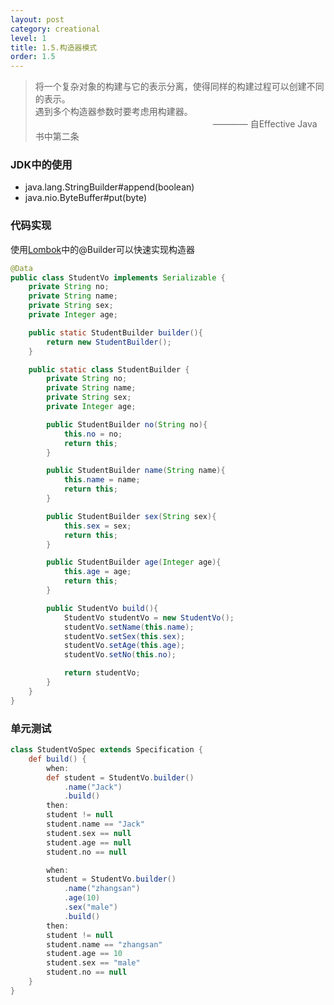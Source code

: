 ```yaml
---
layout: post
category: creational
level: 1
title: 1.5.构造器模式
order: 1.5
---
```


> 将一个复杂对象的构建与它的表示分离，使得同样的构建过程可以创建不同的表示。  
> 遇到多个构造器参数时要考虑用构建器。  
> &emsp;&emsp;&emsp;&emsp;&emsp;&emsp;&emsp;&emsp;&emsp;&emsp;
> &emsp;&emsp;&emsp;&emsp;&emsp;&emsp;&emsp;&emsp;&emsp;&emsp;———— 自Effective Java书中第二条

### JDK中的使用
- java.lang.StringBuilder#append(boolean)
- java.nio.ByteBuffer#put(byte)

### 代码实现
使用[Lombok](http://www.projectlombok.org/)中的@Builder可以快速实现构造器  
```java
@Data
public class StudentVo implements Serializable {
    private String no;
    private String name;
    private String sex;
    private Integer age;

    public static StudentBuilder builder(){
        return new StudentBuilder();
    }

    public static class StudentBuilder {
        private String no;
        private String name;
        private String sex;
        private Integer age;

        public StudentBuilder no(String no){
            this.no = no;
            return this;
        }

        public StudentBuilder name(String name){
            this.name = name;
            return this;
        }

        public StudentBuilder sex(String sex){
            this.sex = sex;
            return this;
        }

        public StudentBuilder age(Integer age){
            this.age = age;
            return this;
        }

        public StudentVo build(){
            StudentVo studentVo = new StudentVo();
            studentVo.setName(this.name);
            studentVo.setSex(this.sex);
            studentVo.setAge(this.age);
            studentVo.setNo(this.no);

            return studentVo;
        }
    }
}
```

### 单元测试
```groovy
class StudentVoSpec extends Specification {
    def build() {
        when:
        def student = StudentVo.builder()
            .name("Jack")
            .build()
        then:
        student != null
        student.name == "Jack"
        student.sex == null
        student.age == null
        student.no == null

        when:
        student = StudentVo.builder()
            .name("zhangsan")
            .age(10)
            .sex("male")
            .build()
        then:
        student != null
        student.name == "zhangsan"
        student.age == 10
        student.sex == "male"
        student.no == null
    }
}
```